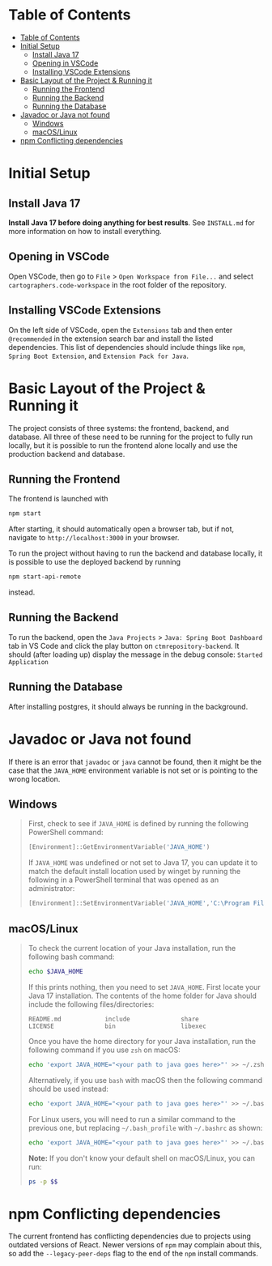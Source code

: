 # Table of Contents

- [Table of Contents](#table-of-contents)
- [Initial Setup](#initial-setup)
  - [Install Java 17](#install-java-17)
  - [Opening in VSCode](#opening-in-vscode)
  - [Installing VSCode Extensions](#installing-vscode-extensions)
- [Basic Layout of the Project & Running it](#basic-layout-of-the-project--running-it)
  - [Running the Frontend](#running-the-frontend)
  - [Running the Backend](#running-the-backend)
  - [Running the Database](#running-the-database)
- [Javadoc or Java not found](#javadoc-or-java-not-found)
  - [Windows](#windows)
  - [macOS/Linux](#macoslinux)
- [npm Conflicting dependencies](#npm-conflicting-dependencies)
  
# Initial Setup

## Install Java 17

**Install Java 17 before doing anything for best results**. See `INSTALL.md` for more information on how to install everything.

## Opening in VSCode

Open VSCode, then go to `File` > `Open Workspace from File...` and select `cartographers.code-workspace` in the root folder of the repository.

## Installing VSCode Extensions

On the left side of VSCode, open the `Extensions` tab and then enter `@recommended` in the extension search bar and install the listed dependencies. This list of dependencies should include things like `npm`, `Spring Boot Extension`, and `Extension Pack for Java`.

# Basic Layout of the Project & Running it

The project consists of three systems: the frontend, backend, and database. All three of these need to be running for the project to fully run locally, but it is possible to run the frontend alone locally and use the production backend and database.

## Running the Frontend

The frontend is launched with
```bash
npm start
```
After starting, it should automatically open a browser tab, but if not, navigate to `http://localhost:3000` in your browser.

To run the project without having to run the backend and database locally, it is possible to use the deployed backend by running
```bash
npm start-api-remote
```
instead.

## Running the Backend

To run the backend, open the `Java Projects` > `Java: Spring Boot Dashboard` tab in VS Code and click the play button on `ctmrepository-backend`. It should (after loading up) display the message in the debug console: `Started Application`

## Running the Database

After installing postgres, it should always be running in the background.

# Javadoc or Java not found

If there is an error that `javadoc` or `java` cannot be found, then it might be the case that the `JAVA_HOME` environment variable is not set or is pointing to the wrong location.

## Windows
> First, check to see if `JAVA_HOME` is defined by running the following PowerShell command:
> ```powershell
> [Environment]::GetEnvironmentVariable('JAVA_HOME')
> ```
>
> If `JAVA_HOME` was undefined or not set to Java 17, you can update it to match the default install location used by winget by running the following in a PowerShell terminal that was opened as an administrator:
> ```powershell
> [Environment]::SetEnvironmentVariable('JAVA_HOME','C:\Program Files\Microsoft\jdk-17.0.2.8-hotspot\',[EnvironmentVariableTarget]::Machine)
> ```
> 

## macOS/Linux
> To check the current location of your Java installation, run the following bash command:
>```bash
>echo $JAVA_HOME
>```
>
>If this prints nothing, then you need to set `JAVA_HOME`. First locate your Java 17 installation. The contents of the home folder for Java should include the following files/directories:
>```
>README.md            include              share
>LICENSE              bin                  libexec
>```
>Once you have the home directory for your Java installation, run the following command if you use `zsh` on macOS:
> ```sh
> echo 'export JAVA_HOME="<your path to java goes here>"' >> ~/.zshrc
> ```
>
> Alternatively, if you use `bash` with macOS then the following command should be used instead:
> ```bash
> echo 'export JAVA_HOME="<your path to java goes here>"' >> ~/.bash_profile
> ```
> 
> For Linux users, you will need to run a similar command to the previous one, but replacing `~/.bash_profile` with `~/.bashrc` as shown:
> ```bash
> echo 'export JAVA_HOME="<your path to java goes here>"' >> ~/.bashrc
> ```
>
> **Note:** If you don't know your default shell on macOS/Linux, you can run:
> ```bash
> ps -p $$
> ```

# npm Conflicting dependencies

The current frontend has conflicting dependencies due to projects using outdated versions of React. Newer versions of `npm` may complain about this, so add the `--legacy-peer-deps` flag to the end of the `npm` install commands.
